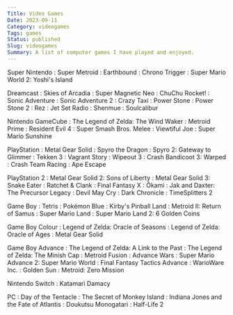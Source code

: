 ```yaml
---
Title: Video Games
Date: 2023-09-11
Category: videogames
Tags: games
Status: published
Slug: videogames
Summary: A list of computer games I have played and enjoyed.
---
```


Super Nintendo
: Super Metroid
: Earthbound
: Chrono Trigger
: Super Mario World 2: Yoshi's Island

Dreamcast
: Skies of Arcadia
: Super Magnetic Neo
: ChuChu Rocket!
: Sonic Adventure
: Sonic Adventure 2
: Crazy Taxi
: Power Stone
: Power Stone 2
: Rez
: Jet Set Radio
: Shenmue
: Soulcalibur

Nintendo GameCube
: The Legend of Zelda: The Wind Waker
: Metroid Prime
: Resident Evil 4
: Super Smash Bros. Melee
: Viewtiful Joe
: Super Mario Sunshine

PlayStation
: Metal Gear Solid
: Spyro the Dragon
: Spyro 2: Gateway to Glimmer
: Tekken 3
: Vagrant Story
: Wipeout 3
: Crash Bandicoot 3: Warped
: Crash Team Racing
: Ape Escape

PlayStation 2
: Metal Gear Solid 2: Sons of Liberty
: Metal Gear Solid 3: Snake Eater
: Ratchet & Clank
: Final Fantasy X
: Ōkami
: Jak and Daxter: The Precursor Legacy
: Devil May Cry
: Dark Chronicle
: TimeSplitters 2

Game Boy
: Tetris
: Pokémon Blue
: Kirby's Pinball Land
: Metroid II: Return of Samus
: Super Mario Land
: Super Mario Land 2: 6 Golden Coins

Game Boy Colour
: Legend of Zelda: Oracle of Seasons
: Legend of Zelda: Oracle of Ages
: Metal Gear Solid

Game Boy Advance
: The Legend of Zelda: A Link to the Past
: The Legend of Zelda: The Minish Cap
: Metroid Fusion
: Advance Wars
: Super Mario Advance 2: Super Mario World
: Final Fantasy Tactics Advance
: WarioWare Inc.
: Golden Sun
: Metroid: Zero Mission

Nintendo Switch
: Katamari Damacy

PC
: Day of the Tentacle
: The Secret of Monkey Island
: Indiana Jones and the Fate of Atlantis
: Doukutsu Monogatari
: Half-Life 2
